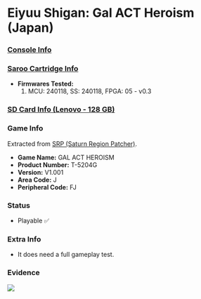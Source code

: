 # Eiyuu Shigan: Gal ACT Heroism (Japan)

### [Console Info](../../../../../Info/Consoles/VA13/README.md)

### [Saroo Cartridge Info](../../../../../Info/Cartridges/RetroGameParadiseStore/1.32F/README.md)

- <b>Firmwares Tested:</b>
  1. MCU: 240118, SS: 240118, FPGA: 05 - v0.3

### [SD Card Info (Lenovo - 128 GB)](../../../../../Info/SdCards/Lenovo/128GB/fat32/README.md)

### Game Info

Extracted from [SRP (Saturn Region Patcher)](https://segaxtreme.net/resources/saturn-region-patcher.81/download).

- <b>Game Name:</b> GAL ACT HEROISM
- <b>Product Number:</b> T-5204G
- <b>Version:</b> V1.001
- <b>Area Code:</b> J
- <b>Peripheral Code:</b> FJ

### Status

- Playable :white_check_mark:

### Extra Info

- It does need a full gameplay test.

### Evidence

[![](https://img.youtube.com/vi/o_B2zI3_PWU/0.jpg)](https://www.youtube.com/watch?v=o_B2zI3_PWU)
